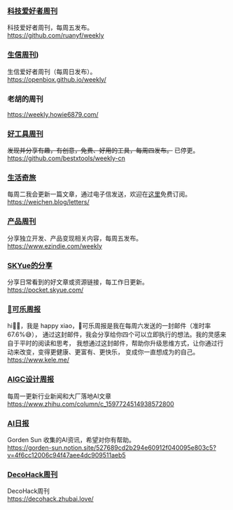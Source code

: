 

### [科技爱好者周刊](https://github.com/ruanyf/weekly)    

科技爱好者周刊，每周五发布。    
https://github.com/ruanyf/weekly

### [生信周刊](https://github.com/openbiox/weekly))    

生信爱好者周刊（每周日发布）。     
https://openbiox.github.io/weekly/

### 老胡的周刊  
https://weekly.howie6879.com/   

### [好工具周刊](https://github.com/bestxtools/weekly-cn)      

~~发现并分享有趣，有创意，免费、好用的工具，每周四发布。~~  已停更。   
https://github.com/bestxtools/weekly-cn


### [生活奇旅](https://weichen.blog/letters/)    

每周二我会更新一篇文章，通过电子信发送，欢迎在[这里](https://weichen.zhubai.love/)免费订阅。    
https://weichen.blog/letters/


### [产品周刊](https://www.ezindie.com/weekly)   

分享独立开发、产品变现相关内容，每周五发布。    
https://www.ezindie.com/weekly

### [SKYue的分享](https://pocket.skyue.com/)   

分享日常看到的好文章或资源链接，每工作日更新。    
https://pocket.skyue.com/

### [🥤可乐周报](https://www.kele.me/)

hi👋🏻，我是 happy xiao，🥤可乐周报是我在每周六发送的一封邮件（准时率67.6%😅），
通过这封邮件，我会分享给你四个可以立即执行的想法。我的灵感来自于平时的阅读和思考，
我想通过这封邮件，帮助你升级思维方式，让你通过行动来改变，变得更健康、更富有、更快乐，
变成你一直想成为的自己。  
https://www.kele.me/

### [AIGC设计周报](https://www.zhihu.com/column/c_1597724514938572800)

每周一更新行业新闻和大厂落地AI文章    
https://www.zhihu.com/column/c_1597724514938572800

### [AI日报](https://gorden-sun.notion.site/527689cd2b294e60912f040095e803c5?v=4f6cc12006c94f47aee4dc909511aeb5)

Gorden Sun 收集的AI资讯，希望对你有帮助。  
https://gorden-sun.notion.site/527689cd2b294e60912f040095e803c5?v=4f6cc12006c94f47aee4dc909511aeb5

### [DecoHack周刊](https://decohack.zhubai.love/)

DecoHack周刊   
https://decohack.zhubai.love/  



